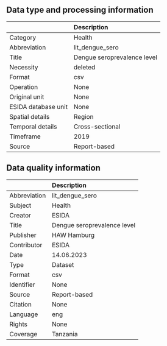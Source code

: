 ## Data type and processing information 

|                     | Description                 |
|:--------------------|:----------------------------|
| Category            | Health                      |
| Abbreviation        | lit_dengue_sero             |
| Title               | Dengue seroprevalence level |
| Necessity           | deleted                     |
| Format              | csv                         |
| Operation           | None                        |
| Original unit       | None                        |
| ESIDA database unit | None                        |
| Spatial details     | Region                      |
| Temporal details    | Cross-sectional             |
| Timeframe           | 2019                        |
| Source              | Report-based                |

## Data quality information 

|              | Description                 |
|:-------------|:----------------------------|
| Abbreviation | lit_dengue_sero             |
| Subject      | Health                      |
| Creator      | ESIDA                       |
| Title        | Dengue seroprevalence level |
| Publisher    | HAW Hamburg                 |
| Contributor  | ESIDA                       |
| Date         | 14.06.2023                  |
| Type         | Dataset                     |
| Format       | csv                         |
| Identifier   | None                        |
| Source       | Report-based                |
| Citation     | None                        |
| Language     | eng                         |
| Rights       | None                        |
| Coverage     | Tanzania                    |